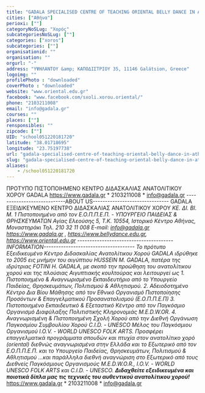 ```yaml
---
title: "GADALA SPECIALISED CENTRE OF TEACHING ORIENTAL BELLY DANCE IN ATHENS GREECE"
cities: ["Αθήνα"]
perioxi: [""]
categoryNoSLug: "Χορός"
subcategoriesNoSLug: [""]
categories: ["xoros"]
subcategories: [""]
organisationid: ""
organisation: ""
orgurl: "-"
address: "ΥΨΗΛΑΝΤΟΥ &amp; ΚΑΠΟΔΙΣΤΡΙΟΥ 35, 11146 Galátsion, Greece"
logoimg: ""
profilePhoto : "downloaded"
coverPhoto : "downloaded"
website: "www.oriental.edu.gr"
facebook: "www.facebook.com/sxoli.xorou.oriental/"
phone: "2103211008"
email: "info@gadala.gr"
courses: ""
places: [""]
rensponsibles: ""
zipcode: [""]
UID: "school051220181720"
latitude: "38.01718695"
longitude: "23.75197738"
url: "gadala-specialised-centre-of-teaching-oriental-belly-dance-in-athens-greece/athina/xoros/"
slug: "gadala-specialised-centre-of-teaching-oriental-belly-dance-in-athens-greece"
aliases:
    - /school051220181720
---
```





ΠΡΟΤΥΠΟ ΠΙΣΤΟΠΟΙΗΜΕΝΟ ΚΕΝΤΡΟ ΔΙΔΑΣΚΑΛΙΑΣ ΑΝΑΤΟΛΙΤΙΚΟΥ ΧΟΡΟΥ GADALA https://www.gadala.gr * 2103211008 * info@gadala.gr ----------------------------ABOUT US------------------------------- GADALA ΕΞΕΙΔΙΚΕΥΜΕΝΟ ΚΕΝΤΡΟ ΔΙΔΑΣΚΑΛΙΑΣ ΑΝΑΤΟΛΙΤΙΚΟΥ ΧΟΡΟΥ *ΚΕ. ΔΙ. ΒΙ. Μ. 1 Πιστοποιημένο από τον Ε.Ο.Π.Π.Ε.Π. - ΥΠΟΥΡΓΕΙΟ ΠΑΙΔΕΙΑΣ &amp; ΘΡΗΣΚΕΥΜΑΤΩΝ Αγίας Ελεούσης 5, Τ.Κ. 10554, Ιστορικό Κέντρο Αθήνας, Μοναστηράκι Τηλ. 210 32 11 008 E-mail: info@gadala.gr https://www.gadala.gr , https://www.bellydance.edu.gr, https://www.oriental.edu.gr ---------------------------------------INFORMATION------------------------------------- Το πρότυπο Εξειδικευμένο Κέντρο Διδασκαλίας Ανατολίτικου Χορού GADALA ιδρύθηκε το 2005 εις μνήμην του αιγύπτιου HUSSEIN M. GADALA, πατέρα της ιδρύτριας FOTINI H. GADALA, με σκοπό την προώθηση του ανατολίτικου χορού και της πλούσιας Αιγυπτιακής κουλτούρας και λειτουργεί ως 1. Πιστοποιημένο &amp; Αναγνωρισμένο Εκπαιδευτήριο από το Υπουργείο Παιδείας, Θρησκευμάτων, Πολιτισμού &amp; Αθλητισμού. 2. Αδειοδοτημένο Κέντρο Δια Βίου Μάθησης από τον Εθνικό Οργανισμό Πιστοποίησης Προσόντων &amp; Επαγγελματικού Προσανατολισμού (Ε.Ο.Π.Π.Ε.Π) 3. Πιστοποιημένο Εκπαιδευτικό &amp; Εξεταστικό Κέντρο από τον Παγκόσμιο Οργανισμό Διαφύλαξης Πολιτιστικής Κληρονομιάς M.E.D.W.OR. 4. Αναγνωρισμένη &amp; Πιστοποιημένη Σχολή Χορού από την Διεθνή Οργάνωση Παγκοσμίου Συμβουλίου Χορού C.I.D. - UNESCO Μέλος του Παγκόσμιου Οργανισμού I.O.V. - WORLD UNESCO FOLK ARTS. Προσφέρει επαγγελματικά προγράμματα σπουδών και πτυχία στον ανατολίτικο χορό (oriental) διεθνώς αναγνωρισμένα στην Ελλάδα και το Εξωτερικό από τον Ε.Ο.Π.Π.Ε.Π. και το Υπουργείο Παιδείας, Θρησκευμάτων, Πολιτισμού &amp; Αθλητισμού ...και παράλληλα διεθνή αναγνώριση στο Εξωτερικό από τους Διεθνείς Παγκόσμιους Οργανισμούς M.E.D.W.O.R., I.O.V. - WORLD UNESCO FOLK ARTS και C.I.D. - UNESCO. ******Διδαχθείτε εξειδικευμένα και ποιοτικά δίπλα μας τις τεχνικές του αυθεντικού ανατολίτικου χορού!******* https://www.gadala.gr * 2103211008 * info@gadala.gr